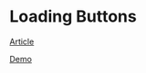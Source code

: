 # Loading Buttons

[Article](http://x-team.com/2016/01/creating-loading-buttons-svg-segment/)

[Demo](http://lmgonzalves.github.io/loading-buttons/)